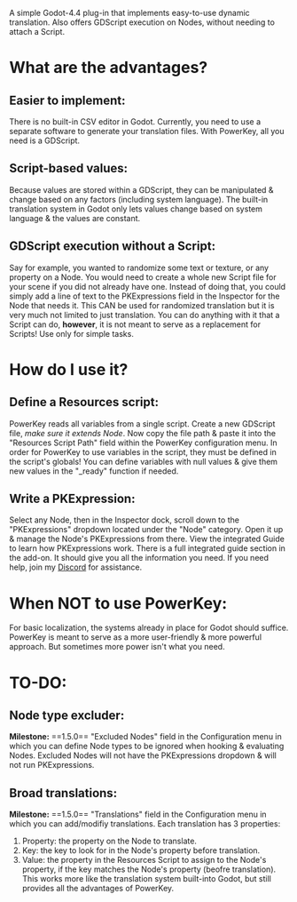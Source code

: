 A simple Godot-4.4 plug-in that implements easy-to-use dynamic translation. Also offers GDScript execution on Nodes, without needing to attach a Script.

# What are the advantages?
## Easier to implement:
There is no built-in CSV editor in Godot. Currently, you need to use a separate software to generate your translation files.
With PowerKey, all you need is a GDScript.
## Script-based values:
Because values are stored within a GDScript, they can be manipulated & change based on any factors (including system language).
The built-in translation system in Godot only lets values change based on system language & the values are constant.
## GDScript execution without a Script:
Say for example, you wanted to randomize some text or texture, or any property on a Node. You would need to create a whole new Script file for your scene if you did not already have one.
Instead of doing that, you could simply add a line of text to the PKExpressions field in the Inspector for the Node that needs it.
This CAN be used for randomized translation but it is very much not limited to just translation. You can do anything with it that a Script can do, **however**, it is not meant to serve as a replacement for Scripts! Use only for simple tasks.
# How do I use it?
## Define a Resources script:
PowerKey reads all variables from a single script. Create a new GDScript file, *make sure it extends Node*. Now copy the file path & paste it into the "Resources Script Path" field within the PowerKey configuration menu.
In order for PowerKey to use variables in the script, they must be defined in the script's globals! You can define variables with null values & give them new values in the "_ready" function if needed.
## Write a PKExpression:
Select any Node, then in the Inspector dock, scroll down to the "PKExpressions" dropdown located under the "Node" category. Open it up & manage the Node's PKExpressions from there.
View the integrated Guide to learn how PKExpressions work. 
There is a full integrated guide section in the add-on. It should give you all the information you need. If you need help, join my [Discord](https://dsc.gg/sohp) for assistance.
# When NOT to use PowerKey:
For basic localization, the systems already in place for Godot should suffice.
PowerKey is meant to serve as a more user-friendly & more powerful approach. But sometimes more power isn't what you need.
# TO-DO:
## Node type excluder:
**Milestone:** ==1.5.0==
"Excluded Nodes" field in the Configuration menu in which you can define Node types to be ignored when hooking & evaluating Nodes. Excluded Nodes will not have the PKExpressions dropdown & will not run PKExpressions.
## Broad translations:
**Milestone:** ==1.5.0==
"Translations" field in the Configuration menu in which you can add/modifiy translations.
Each translation has 3 properties:
1. Property: the property on the Node to translate.
2. Key: the key to look for in the Node's property before translation.
3. Value: the property in the Resources Script to assign to the Node's property, if the key matches the Node's property (beofre translation).
This works more like the translation system built-into Godot, but still provides all the advantages of PowerKey.
